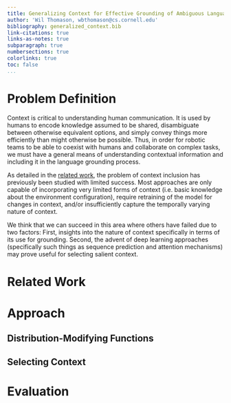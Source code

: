 ```yaml
---
title: Generalizing Context for Effective Grounding of Ambiguous Language
author: 'Wil Thomason, wbthomason@cs.cornell.edu'
bibliography: generalized_context.bib
link-citations: true
links-as-notes: true
subparagraph: true
numbersections: true
colorlinks: true
toc: false
...
```


# Problem Definition

Context is critical to understanding human communication. It is used by humans to encode knowledge
assumed to be shared, disambiguate between otherwise equivalent options, and simply convey things
more efficiently than might otherwise be possible. Thus, in order for robotic teams to be able to
coexist with humans and collaborate on complex tasks, we must have a general means of understanding
contextual information and including it in the language grounding process.

As detailed in the [related work](#related-work), the problem of context inclusion has previously
been studied with limited success. Most approaches are only capable of incorporating very limited
forms of context (i.e. basic knowledge about the environment configuration), require retraining of
the model for changes in context, and/or insufficiently capture the temporally varying nature of
context.

We think that we can succeed in this area where others have failed due to two factors: First,
insights into the nature of context specifically in terms of its use for grounding. Second, the
advent of deep learning approaches (specifically such things as sequence prediction and attention
mechanisms) may prove useful for selecting salient context.

# Related Work

# Approach

## Distribution-Modifying Functions

## Selecting Context

# Evaluation
